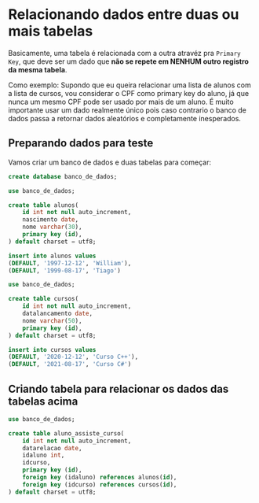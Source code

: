 # Relacionando dados entre duas ou mais tabelas

Basicamente, uma tabela é relacionada com a outra atravéz pra `Primary Key`, que deve ser um dado que **não se repete em NENHUM outro registro da mesma tabela**.

Como exemplo: Supondo que eu queira relacionar uma lista de alunos com a lista de cursos, vou considerar o CPF como primary key do aluno, já que nunca um mesmo CPF pode ser usado por mais de um aluno.
É muito importante usar um dado realmente único pois caso contrario o banco de dados passa a retornar dados aleatórios e completamente inesperados.

## Preparando dados para teste

Vamos criar um banco de dados e duas tabelas para começar:

```sql
create database banco_de_dados;
```

```sql
use banco_de_dados;

create table alunos(
    id int not null auto_increment,
    nascimento date,
    nome varchar(30),
    primary key (id),
) default charset = utf8;

insert into alunos values
(DEFAULT, '1997-12-12', 'William'),
(DEFAULT, '1999-08-17', 'Tiago')
```

```sql
use banco_de_dados;

create table cursos(
    id int not null auto_increment,
    datalancamento date,
    nome varchar(50),
    primary key (id),
) default charset = utf8;

insert into cursos values
(DEFAULT, '2020-12-12', 'Curso C++'),
(DEFAULT, '2021-08-17', 'Curso C#')
```

## Criando tabela para relacionar os dados das tabelas acima

```sql
use banco_de_dados;

create table aluno_assiste_curso(
    id int not null auto_increment,
    datarelacao date,
    idaluno int,
    idcurso,
    primary key (id),
    foreign key (idaluno) references alunos(id),
    foreign key (idcurso) references cursos(id),
) default charset = utf8;


```
